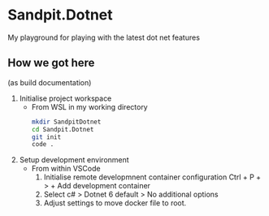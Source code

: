 # Sandpit.Dotnet

My playground for playing with the latest dot net features


## How we got here
(as build documentation)

1. Initialise project workspace
   - From WSL in my working directory
     ```bash
     mkdir SandpitDotnet
     cd Sandpit.Dotnet
     git init
     code .
     ```
1. Setup development environment
   - From within VSCode
     1. Initialise remote developmnent container configuration Ctrl + P + > +  Add development container
     1. Select c# > Dotnet 6 default > No additional options
     1. Adjust settings to move docker file to root. 